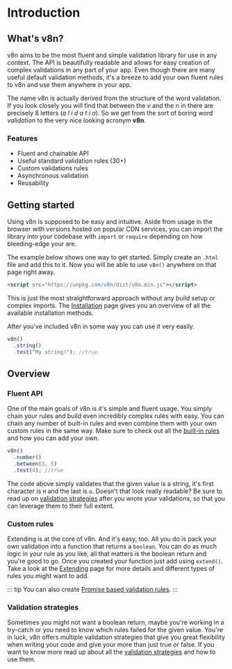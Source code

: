 # Introduction

## What's v8n?

v8n aims to be the most fluent and simple validation library for use in any
context. The API is beautifully readable and allows for easy creation of complex
validations in any part of your app. Even though there are many useful default
validation methods, it's a breeze to add your own fluent rules to v8n and use
them anywhere in your app.

The name v8n is actually derived from the structure of the word validation. If
you look closely you will find that between the _v_ and the _n_ in there are
precisely 8 letters (_a l i d a t i o_). So we get from the sort of boring word
_validation_ to the very nice looking acronym **v8n**.

### Features

- Fluent and chainable API
- Useful standard validation rules (30+)
- Custom validations rules
- Asynchronous validation
- Reusability

## Getting started

Using v8n is supposed to be easy and intuitive. Aside from usage in the browser
with versions hosted on popular CDN services, you can import the library into
your codebase with `import` or `require` depending on how bleeding-edge your
are.

The example below shows one way to get started. Simply create an `.html` file
and add this to it. Now you will be able to use `v8n()` anywhere on that page
right away.

```html
<script src="https://unpkg.com/v8n/dist/v8n.min.js"></script>
```

This is just the most straightforward approach without any build setup or
complex imports. The [Installation](/Installation.md) page gives you an overview
of all the available installation methods.

After you've included v8n in some way you can use it very easily.

```js
v8n()
  .string()
  .test("My string!"); //true
```

## Overview

### Fluent API

One of the main goals of v8n is it's simple and fluent usage. You simply chain
your rules and build even incredibly complex rules with easy. You can chain any
number of built-in rules and even combine them with your own custom rules in the
same way. Make sure to check out all the
[built-in rules](/API.md#Built-In-Rules) and how you can add your own.

```javascript
v8n()
  .number()
  .between(3, 5)
  .test(4); //true
```

The code above simply validates that the given value is a string, it's first
character is `H` and the last is `o`. Doesn't that look really readable? Be sure
to read up on [validation strategies](#validation-strategies) after you wrote
your validations, so that you can leverage them to their full extent.

### Custom rules

Extending is at the core of v8n. And it's easy, too. All you do is pack your own
validation into a function that returns a `boolean`. You can do as much logic
in your rule as you like, all that matters is the boolean return and you're good
to go. Once you created your function just add using `extend()`. Take a look
at the [Extending](/Extending.md) page for more details and different types of
rules you might want to add.

::: tip
You can also create
[Promise based validation rules](/Validation.md#Asynchronous-validation).
:::

### Validation strategies

Sometimes you might not want a boolean return, maybe you're working in a
try-catch or you need to know which rules failed for the given value. You're
in luck, v8n offers multiple validation strategies that give you great
flexibility when writing your code and give your more than just true or false.
If you want to know more read up about all the
[validation strategies](/Validation.md#strategies) and how to use them.
